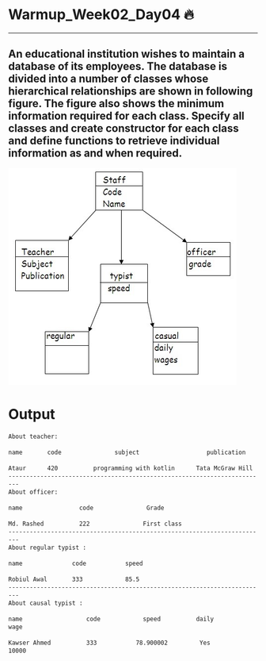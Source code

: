 # Warmup_Week02_Day04 🔥
---
## An educational institution wishes to maintain a database of its employees. The database is divided into a number of classes whose hierarchical relationships are shown in following figure. The figure also shows the minimum information required for each class. Specify all classes and create constructor for each class and define functions to retrieve individual information as and when required.


![](./Class-relationship.jpg)


# Output
```
About teacher:

name       code               subject                   publication

Ataur      420          programming with kotlin      Tata McGraw Hill
-------------------------------------------------------------------------
About officer:

name                code               Grade

Md. Rashed          222               First class
-------------------------------------------------------------------------
About regular typist :

name              code           speed              

Robiul Awal       333            85.5           
-------------------------------------------------------------------------
About causal typist :

name                  code            speed          daily          wage

Kawser Ahmed          333           78.900002         Yes            10000
```

